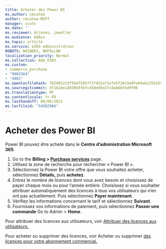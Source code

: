 ```yaml
---
title: Acheter des Power BI
ms.author: cmcatee
author: cmcatee-MSFT
manager: scotv
ms.date: ''
ms.reviewer: drjones, jmueller
ms.audience: Admin
ms.topic: article
ms.service: o365-administration
ROBOTS: NOINDEX, NOFOLLOW
localization_priority: Normal
ms.collection: Adm_O365
ms.custom:
- commerce_purchase
- "9002564"
- "4961"
ms.openlocfilehash: 762995215f5b4f5957f1f452a71efe5f20c9a9fe84ab1255a59fb7e67dda15fa
ms.sourcegitcommit: d71b18e1403859fbfc45ddd9a57c8ab68f4d9f96
ms.translationtype: MT
ms.contentlocale: fr-FR
ms.lasthandoff: 08/06/2021
ms.locfileid: "54502966"
---
```

# <a name="purchase-power-bi"></a>Acheter des Power BI

Power BI pouvez être acheté dans le **Centre d’administration Microsoft 365**.

1. Go to the **Billing > [Purchase services](https://go.microsoft.com/fwlink/p/?linkid=868433)** page.
2. Utilisez la zone de recherche pour rechercher « Power BI ».
3. Sélectionnez la Power BI votre offre que vous souhaitez acheter, sélectionnez **Détails,** puis **achetez**.
4. Entrez le nombre de licences dont vous avez besoin et choisissez de payer chaque mois ou pour l’année entière. Choisissez si vous souhaiter attribuer automatiquement des licences à tous vos utilisateurs qui n’en ont pas actuellement. Puis sélectionnez **Payer maintenant**.
5. Vérifiez les informations concernant le tarif et sélectionnez **Suivant**.
6. Fournissez vos informations de paiement, puis sélectionnez **Passer une commande** Go to Admin  >  **Home**.

Pour attribuer des licences aux utilisateurs, voir [Attribuer des licences aux utilisateurs.](/microsoft-365/admin/manage/assign-licenses-to-users)

Pour acheter ou supprimer des licences, voir Acheter ou supprimer [des licences pour votre abonnement commercial.](/microsoft-365/commerce/licenses/buy-licenses)